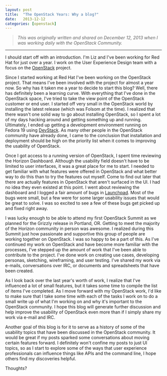 ```yaml
---
layout: post
title:  "The OpenStack Years: Why a blog?"
date:   2013-12-12
categories: [openstack]
---
```


> <em>This was originally written and shared on December 12, 2013 when I was working daily with the OpenStack Community.</em>

---

I should start off with an introduction. I'm Liz and I've been working for Red Hat for just over a year. I work on the User Experience Design team with a focus on the [OpenStack](http://www.openstack.org/) project.

Since I started working at Red Hat I've been working on the OpenStack project. That means I've been involved with the project for almost a year now. So why has it taken me a year to decide to start this blog? Well, there has definitely been a learning curve. With everything that I've done in the OpenStack space, I've tried to take the view point of the OpenStack customer or end user. I started off very small in the OpenStack world by installing the latest release (which was Folsom at the time). I realized that there wasn't one solid way to go about installing OpenStack, so I spent a lot of my days hacking around and getting something up and running. Ultimately, I ended up getting a development environment running on Fedora 19 using [DevStack](http://devstack.org/). As many other people in the OpenStack community have already done, I came to the conclusion that installation and deployment should be high on the priority list when it comes to improving the usability of OpenStack.

Once I got access to a running version of OpenStack, I spent time reviewing the Horizon Dashboard. Although the usability field doesn't have to be limited to user interfaces, it was a great place for me to start. I needed to get familiar with what features were offered in OpenStack and what better way to do this than to try the features out myself. Come to find out later that there are actually features in OpenStack that aren't surfaced in the UI. I had no idea they even existed at this point. I went about reviewing the dashboard and I logged a fair amount of bugs in [Launchpad](https://bugs.launchpad.net/horizon/+bugs). Most of the bugs were small, but a few were for some larger usability issues that would be great to solve. I was so excited to see a few of these bugs get picked up and fixed right away.

I was lucky enough to be able to attend my first OpenStack Summit as we planned for the Grizzly release in Portland, OR. Getting to meet the majority of the Horizon community in person was awesome. I realized during this Summit just how passionate and supportive this group of people are working together on OpenStack. I was so happy to be a part of this. As I've continued my work on OpenStack and have become more familiar with the processes, I've stepped up the amount of work that I've been able to contribute to the project. I've done work on creating use cases, developing personas, sketching, wireframing, and user testing. I've shared my work via e-mails, conversations over IRC, or documents and spreadsheets that have been created.

As I look back over the last year's worth of work, I realize that I've influenced a lot of small features, but it takes some time to compile the list of items I've completed. As I move forward with my OpenStack work, I'd like to make sure that I take some time with each of the tasks I work on to do a small write up of what I'm working on and why it's important to the OpenStack community. I hope this blog will generate further discussion and help improve the usability of OpenStack even more than if I simply share my work via e-mail and IRC.

Another goal of this blog is for it to serve as a history of some of the usability topics that have been discussed in the OpenStack community. It would be great if my posts sparked some conversations about moving certain features forward. I definitely won't confine my posts to just UI topics, so as I start to explore some of the ways that user experience professionals can influence things like APIs and the command line, I hope others find my discoveries helpful.

Thoughts?
